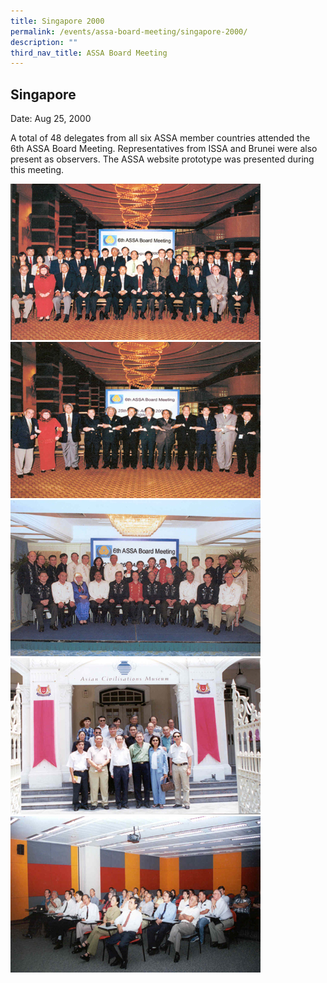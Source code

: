 ```yaml
---
title: Singapore 2000
permalink: /events/assa-board-meeting/singapore-2000/
description: ""
third_nav_title: ASSA Board Meeting
---
```

## Singapore
Date: Aug 25, 2000

A total of 48 delegates from all six ASSA member countries attended the 6th ASSA Board Meeting. Representatives from ISSA and Brunei were also present as observers. The ASSA website prototype was presented during this meeting.

![](/images/Board%20Meeting/Singapore%202000/Singapore-2000-1.jpg)![](/images/Board%20Meeting/Singapore%202000/Singapore-2000-2.jpg)![](/images/Board%20Meeting/Singapore%202000/Singapore-2000-3.jpg)![](/images/Board%20Meeting/Singapore%202000/Singapore-2000-4.jpg)![](/images/Board%20Meeting/Singapore%202000/Singapore-2000-5.jpg)